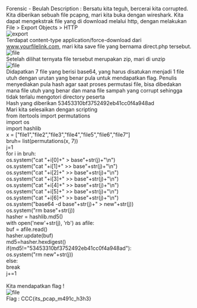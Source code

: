 Forensic - Beulah
Description : Bersatu kita teguh, bercerai kita corrupted.
Kita diberikan sebuah file pcapng, mari kita buka dengan wireshark.
Kita dapat mengekstrak file yang di download melalui http, dengan melakukan File > Export Objects > HTTP
<br>
![export](ss/beulah/101.jpg)
<br>
Terdapat content-type application/force-download dari www.yourfilelink.com, mari kita save file yang bernama direct.php tersebut.
<br>
![file](ss/beulah/102.jpg)
<br>
Setelah dilihat ternyata file tersebut merupakan zip, mari di unzip
<br>
![file](ss/beulah/103.jpg)
<br>
Didapatkan 7 file yang berisi base64, yang harus disatukan menjadi 1 file utuh dengan urutan yang benar pula untuk mendapatkan flag.
Penulis menyediakan pula hash agar saat proses permutasi file, bisa dibedakan mana file utuh yang benar dan mana file sampah yang corrupt sehingga tidak terlalu mengotori directory peserta
<br>
Hash yang diberikan 53453310bf3752492eb41cc0f4a948ad
<br>
Mari kita selesaikan dengan scripting
<br>
from itertools import permutations<br>
import os<br>
import hashlib<br>
x = ["file1","file2","file3","file4","file5","file6","file7"]<br>
bruh= list(permutations(x, 7))<br>
j=1<br>
for i in bruh:<br>
	os.system("cat "+i[0]+" > base"+str(j)+"\n")<br>
	os.system("cat "+i[1]+" >> base"+str(j)+"\n")<br>
	os.system("cat "+i[2]+" >> base"+str(j)+"\n")<br>
	os.system("cat "+i[3]+" >> base"+str(j)+"\n")<br>
	os.system("cat "+i[4]+" >> base"+str(j)+"\n")<br>
	os.system("cat "+i[5]+" >> base"+str(j)+"\n")<br>
	os.system("cat "+i[6]+" >> base"+str(j)+"\n")<br>
	os.system("base64 -d base"+str(j)+" > new"+str(j))<br>
	os.system("rm base"+str(j))<br>
	hasher = hashlib.md5()<br>
	with open('new'+str(j), 'rb') as afile:<br>
	    buf = afile.read()<br>
	    hasher.update(buf)<br>
	md5=hasher.hexdigest()<br>
	if(md5!="53453310bf3752492eb41cc0f4a948ad"):<br>
		os.system("rm new"+str(j))<br>
	else:<br>
		break<br>
	j+=1<br>
<br>
Kita mendapatkan flag !
<br>
![file](ss/beulah/104.jpg)
<br>
Flag : CCC{its_pcap_m491c_h3h3}
